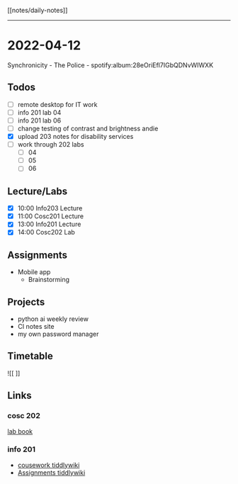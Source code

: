 [[notes/daily-notes]]

---

# 2022-04-12

Synchronicity - The Police - spotify:album:28eOriEfl7IGbQDNvWIWXK

## Todos
- [ ] remote desktop for IT work
- [ ] info 201 lab 04
- [ ] info 201 lab 06
- [ ] change testing of contrast and brightness andie
- [x] upload 203 notes for disability services
- [ ] work through 202 labs
	- [ ] 04
	- [ ] 05
	- [ ] 06

## Lecture/Labs

- [x] 10:00 Info203 Lecture
- [x] 11:00 Cosc201 Lecture
- [x] 13:00 Info201 Lecture
- [x] 14:00 Cosc202 Lab

## Assignments
- Mobile app
	- Brainstorming

## Projects
- python ai weekly review
- CI notes site
- my own password manager

## Timetable

![[ ]]

## Links

### cosc 202

[lab book](https://cosc202.cspages.otago.ac.nz/lab-book/COSC202LabBook.pdf)

### info 201

- [cousework tiddlywiki](https://isgb.otago.ac.nz/infosci/INFO201/labs_release/raw/master/output/info201_labs.html#)
- [Assignments tiddlywiki](https://isgb.otago.ac.nz/info201/shared/assignments_release/raw/master/output/INFO201_Assignments.html)
